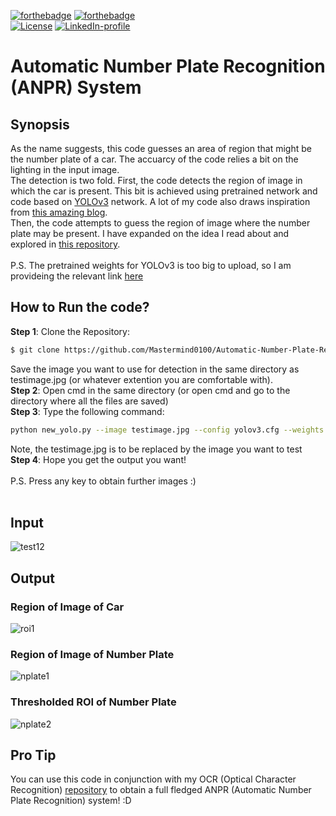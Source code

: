 [![forthebadge](https://forthebadge.com/images/badges/made-with-python.svg)](https://forthebadge.com) [![forthebadge](https://forthebadge.com/images/badges/kinda-sfw.svg)](https://forthebadge.com)<br>
[![License](https://img.shields.io/badge/License-Apache%202.0-blue.svg)](https://opensource.org/licenses/Apache-2.0) [![LinkedIn-profile](https://img.shields.io/badge/LinkedIn-Atharva-blue.svg)](https://www.linkedin.com/in/atharva-hudlikar/)
# Automatic Number Plate Recognition (ANPR) System
## Synopsis
As the name suggests, this code guesses an area of region that might be the number plate of a car. The accuarcy of the code relies a bit on the lighting in the input image. <br/>
The detection is two fold. First, the code detects the region of image in which the car is present. This bit is achieved using pretrained network and code based on [YOLOv3](https://pjreddie.com/darknet/yolo/) network. A lot of my code also draws inspiration from [this amazing blog](https://medium.com/@ravidesetty/number-plate-detection-on-indian-car-vehicles-using-yolov2-8c99e1a259f5). <br/>
Then, the code attempts to guess the region of image where the number plate may be present. I have expanded on the idea I read about and explored in [this repository](https://github.com/shanmathik/Indian-License-Plate-Recognition-). <br/><br/>
P.S. The pretrained weights for YOLOv3 is too big to upload, so I am provideing the relevant link [here](https://pjreddie.com/media/files/yolov3-openimages.weights)

## How to Run the code?
**Step 1**: Clone the Repository:
```bash
$ git clone https://github.com/Mastermind0100/Automatic-Number-Plate-Recognition-System.git
```
Save the image you want to use for detection in the same directory as testimage.jpg (or whatever extention you are comfortable with).
<br/>
**Step 2**: Open cmd in the same directory (or open cmd and go to the directory where all the files are saved)<br/>
**Step 3**: Type the following command:
```bash
python new_yolo.py --image testimage.jpg --config yolov3.cfg --weights yolov3.weights --classes yolov3.txt
```
Note, the testimage.jpg is to be replaced by the image you want to test<br/>
**Step 4**: Hope you get the output you want! <br/><br/> 
P.S. Press any key to obtain further images :)<br/><br/>

## Input
![test12](https://user-images.githubusercontent.com/36445600/60386078-73d77d80-9aae-11e9-886f-2b8c869f17e4.jpg)

## Output
### Region of Image of Car
![roi1](https://user-images.githubusercontent.com/36445600/60386131-e8aab780-9aae-11e9-86c2-f6cfb0aecd1e.JPG)
### Region of Image of Number Plate
![nplate1](https://user-images.githubusercontent.com/36445600/60386232-1e9c6b80-9ab0-11e9-9fd2-b192c30e1cdb.JPG)
### Thresholded ROI of Number Plate
![nplate2](https://user-images.githubusercontent.com/36445600/60386245-3ffd5780-9ab0-11e9-82df-5206ea917577.JPG)

## Pro Tip
You can use this code in conjunction with my OCR (Optical Character Recognition) [repository](https://github.com/Mastermind0100/basic_ocr) to obtain a full fledged ANPR (Automatic Number Plate Recognition) system! :D
